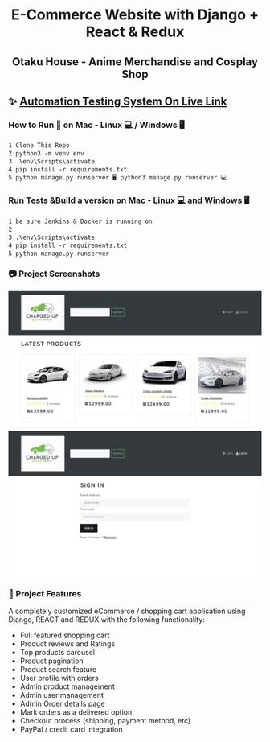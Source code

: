 <h1 align=center>E-Commerce Website with Django + React & Redux</h1>
<h2 align=center>Otaku House - Anime Merchandise and Cosplay Shop</h2>

## ✨ [Automation Testing System On Live Link](https://localhost:8000.com/)

### How to Run 🏃 on Mac - Linux 💻 / Windows 🖥 
```shell
1 Clone This Repo
2 python3 -m venv env
3 .\env\Scripts\activate
4 pip install -r requirements.txt
5 python manage.py runserver 🖥 python3 manage.py runserver 💻 
```
### Run Tests &Build a version on Mac - Linux 💻 and Windows 🖥 
```shell
1 be sure Jenkins & Docker is running on
2 
3 .\env\Scripts\activate
4 pip install -r requirements.txt 
5 python manage.py runserver

```
### 📷 Project Screenshots

![screenshots](screenshots/screenShot1.png)
![screenshots](screenshots/screenShot2.png)
<!--![screenshots](screenshots/ss3.png)-->
<!--![screenshots](screenshots/ss4.png)-->
<!--![screenshots](screenshots/ss5.png)-->
<!--![screenshots](screenshots/ss6.png)-->

### 🚀 Project Features

A completely customized eCommerce / shopping cart application using Django, REACT and REDUX with the following functionality:

- Full featured shopping cart
- Product reviews and Ratings
- Top products carousel
- Product pagination
- Product search feature
- User profile with orders
- Admin product management
- Admin user management
- Admin Order details page
- Mark orders as a delivered option
- Checkout process (shipping, payment method, etc)
- PayPal / credit card integration
